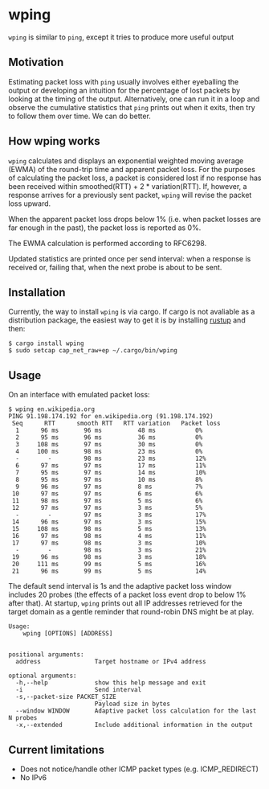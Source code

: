 # wping

`wping` is similar to `ping`, except it tries to produce more useful output

## Motivation
Estimating packet loss with `ping` usually involves either eyeballing
the output or developing an intuition for the percentage of lost
packets by looking at the timing of the output. Alternatively, one can
run it in a loop and observe the cumulative statistics that `ping`
prints out when it exits, then try to follow them over time. We can do
better.

## How wping works

`wping` calculates and displays an exponential weighted moving average
(EWMA) of the round-trip time and apparent packet loss. For the
purposes of calculating the packet loss, a packet is considered lost
if no response has been received within smoothed(RTT) + 2 *
variation(RTT). If, however, a response arrives for a previously sent
packet, `wping` will revise the packet loss upward.

When the apparent packet loss drops below 1% (i.e. when packet losses
are far enough in the past), the packet loss is reported as 0%.

The EWMA calculation is performed according to RFC6298.

Updated statistics are printed once per send interval: when a response
is received or, failing that, when the next probe is about to be sent.

## Installation

Currently, the way to install `wping` is via cargo. If cargo is not
avaliable as a distribution package, the easiest way to get it is by
installing [rustup](https://www.rustup.rs) and then:

```
$ cargo install wping
$ sudo setcap cap_net_raw+ep ~/.cargo/bin/wping
```

## Usage
On an interface with emulated packet loss:

```
$ wping en.wikipedia.org
PING 91.198.174.192 for en.wikipedia.org (91.198.174.192)
 Seq      RTT      smooth RTT   RTT variation   Packet loss
  1      96 ms       96 ms          48 ms           0%
  2      95 ms       96 ms          36 ms           0%
  3     108 ms       97 ms          30 ms           0%
  4     100 ms       98 ms          23 ms           0%
  -        -         98 ms          23 ms           12%
  6      97 ms       97 ms          17 ms           11%
  7      95 ms       97 ms          14 ms           10%
  8      95 ms       97 ms          10 ms           8%
  9      96 ms       97 ms          8 ms            7%
 10      97 ms       97 ms          6 ms            6%
 11      98 ms       97 ms          5 ms            6%
 12      97 ms       97 ms          3 ms            5%
  -        -         97 ms          3 ms            17%
 14      96 ms       97 ms          3 ms            15%
 15     108 ms       98 ms          5 ms            13%
 16      97 ms       98 ms          4 ms            11%
 17      97 ms       98 ms          3 ms            10%
  -        -         98 ms          3 ms            21%
 19      96 ms       98 ms          3 ms            18%
 20     111 ms       99 ms          5 ms            16%
 21      96 ms       99 ms          5 ms            14%
```

The default send interval is 1s and the adaptive packet loss window
includes 20 probes (the effects of a packet loss event drop to below
1% after that). At startup, `wping` prints out all IP addresses
retrieved for the target domain as a gentle reminder that round-robin
DNS might be at play.

```
Usage:
    wping [OPTIONS] [ADDRESS]


positional arguments:
  address               Target hostname or IPv4 address

optional arguments:
  -h,--help             show this help message and exit
  -i                    Send interval
  -s,--packet-size PACKET_SIZE
                        Payload size in bytes
  --window WINDOW       Adaptive packet loss calculation for the last N probes
  -x,--extended         Include additional information in the output
```
## Current limitations
- Does not notice/handle other ICMP packet types (e.g. ICMP_REDIRECT)
- No IPv6
